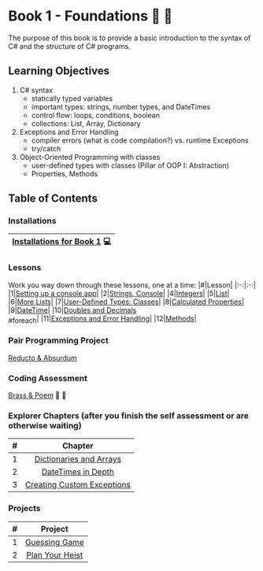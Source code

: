 # Book 1 - Foundations :nut_and_bolt: :wrench:

The purpose of this book is to provide a basic introduction to the syntax of C# and the structure of C# programs.

## Learning Objectives

1. C# syntax
    <ul>
        <li>statically typed variables</li>
        <li>important types: strings, number types, and DateTimes</li>
        <li>control flow: loops, conditions, boolean</li>
        <li>collections: List, Array, Dictionary</li>
    </ul>
1. Exceptions and Error Handling
    <ul>
        <li>compiler errors (what is code compilation?) vs. runtime Exceptions</li>
        <li>try/catch</li>
    </ul>
1. Object-Oriented Programming with classes
    <ul>
        <li>user-defined types with classes (Pillar of OOP I: Abstraction)</li>
        <li>Properties, Methods</li>
    </ul>

## Table of Contents

<!-- prettier-ignore-start -->


### Installations
|[Installations for Book 1](./chapters/book-1-installations.md) :computer:|
|--|

### Lessons
Work you way down through these lessons, one at a time:
|#|Lesson|
|:-:|:-:|
|1|[Setting up a console app](./chapters/setting-up-console-app.md)|
|2|[Strings, Console](./chapters/interacting-with-console.md)|
|4|[Integers](./chapters/working-with-integers.md)|
|5|[List](./chapters/thrown-for-a-loop-lists.md)|
|6|[More Lists](./chapters/thrown-for-a-loop-linq.md)|
|7|[User-Defined Types: Classes](./chapters/classes-intro.md)|
|8|[Calculated Properties](./chapters/classes-calculated.md)|
|9|[DateTime](./chapters/foundations-datetime.md)|
|10|[Doubles and Decimals](./chapters/doubles-and-decimals.md)<br><sub style="font-size: 0.85rem;">#foreach</sub>|
|11|[Exceptions and Error Handling](./chapters/handling-exceptions.md)|
|12|[Methods](./chapters/foundations-methods.md)|


### Pair Programming Project
[Reducto & Absurdum](./chapters/reducto.md)

### Coding Assessment
[Brass & Poem](./chapters/coding-self-assessment.md) :trumpet: :page_with_curl:


### Explorer Chapters (after you finish the self assessment or are otherwise waiting)
|#|Chapter|
|:-:|:-:|
|1|[Dictionaries and Arrays](./chapters/book-1-extravert-collections-explorer.md)|
|2|[DateTimes in Depth](./chapters/book-1-datetimes-explorer.md)|
|3|[Creating Custom Exceptions](./chapters/book-1-custom-exceptions-explorer.md)|

### Projects
|#|Project|
|:-:|:-:|
|1|[Guessing Game](https://github.com/nashville-software-school/bangazon-inc/blob/main/book-1-orientation/chapters/GUESSING_GAME_EXERCISE.md)|
|2|[Plan Your Heist](https://github.com/nashville-software-school/bangazon-inc/blob/server-side-curriculum/book-1-orientation/chapters/PLAN_YOUR_HEIST.md)|

<!-- prettier-ignore-end -->
